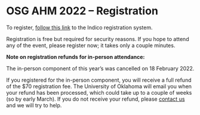 # OSG AHM 2022 &ndash; Registration

To register,
[follow this link](https://indico.fnal.gov/event/53029/registrations/)
to the Indico registration system.

Registration is free but required for security reasons.
If you hope to attend any of the event, please register now;
it takes only a couple minutes.

**Note on registration refunds for in-person attendance:**

The in-person component of this year’s was cancelled on 18 February 2022.

If you registered for the in-person component,
you will receive a full refund of the $70 registration fee.
The University of Oklahoma will email you when your refund has been processed,
which could take up to a couple of weeks (so by early March).
If you do not receive your refund, please [contact us](mailto:events@opensciencegrid.org) and we will try to help.
